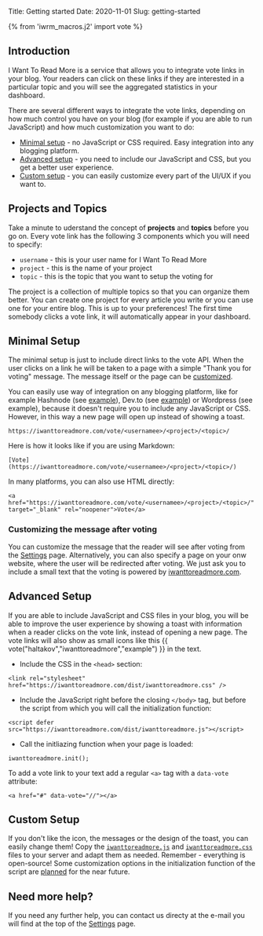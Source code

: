 Title: Getting started
Date: 2020-11-01
Slug: getting-started

{% from 'iwrm_macros.j2' import vote %}

## Introduction

I Want To Read More is a service that allows you to integrate vote links in your blog. Your readers can click on these links if they are interested in a particular topic and you will see the aggregated statistics in your dashboard.

There are several different ways to integrate the vote links, depending on how much control you have on your blog (for example if you are able to run JavaScript) and how much customization you want to do:

-   [Minimal setup](#minimal-setup) - no JavaScript or CSS required. Easy integration into any blogging platform.
-   [Advanced setup](#advanced-setup) - you need to include our JavaScript and CSS, but you get a better user experience.
-   [Custom setup](#customize-setup) - you can easily customize every part of the UI/UX if you want to.

## Projects and Topics

Take a minute to uderstand the concept of **projects** and **topics** before you go on. Every vote link has the following 3 components which you will need to specify:

-   `username` - this is your user name for I Want To Read More
-   `project` - this is the name of your project
-   `topic` - this is the topic that you want to setup the voting for

The project is a collection of multiple topics so that you can organize them better. You can create one project for every article you write or you can use one for your entire blog. This is up to your preferences! The first time somebody clicks a vote link, it will automatically appear in your dashboard.

<a name="minimal-setup"></a>

## Minimal Setup

The minimal setup is just to include direct links to the vote API. When the user clicks on a link he will be taken to a page with a simple "Thank you for voting" message. The message itself or the page can be [customized](#voted-message-customization).

You can easily use way of integration on any blogging platform, like for example Hashnode (see [example](https://haltakov.hashnode.dev/i-want-to-read-more-demo)), Dev.to (see [example](https://dev.to/haltakov/i-want-to-read-more-demo-b1b)) or Wordpress (see example), because it doesn't require you to include any JavaScript or CSS. However, in this way a new page will open up instead of showing a toast.

<pre><code class="language-text">https://iwanttoreadmore.com/vote/&lt;usernamee&gt;/&lt;project&gt;/&lt;topic&gt;/</code></pre>

Here is how it looks like if you are using Markdown:

<pre><code class="language-markdown">[Vote](https://iwanttoreadmore.com/vote/&lt;usernamee&gt;/&lt;project&gt;/&lt;topic&gt;/)</code></pre>

In many platforms, you can also use HTML directly:

<pre><code class="language-html">&lt;a href="https://iwanttoreadmore.com/vote/&lt;usernamee&gt;/&lt;project&gt;/&lt;topic&gt;/" target="_blank" rel="noopener"&gt;Vote&lt;/a&gt;</code></pre>

<a name="voted-message-customization"></a>

### Customizing the message after voting

You can customize the message that the reader will see after voting from the [Settings](https://iwanttoreadmore.com/settings) page. Alternatively, you can also specify a page on your onw website, where the user will be redirected after voting. We just ask you to include a small text that the voting is powered by [iwanttoreadmore.com](https://iwanttoreadmore.com).

<a name="advanced-setup"></a>

## Advanced Setup

If you are able to include JavaScript and CSS files in your blog, you will be able to improve the user experience by showing a toast with information when a reader clicks on the vote link, instead of opening a new page. The vote links will also show as small icons like this {{ vote("haltakov","iwanttoreadmore","example") }} in the text.

-   Include the CSS in the `<head>` section:
<pre><code class="language-html">&lt;link rel="stylesheet" href="https://iwanttoreadmore.com/dist/iwanttoreadmore.css" /&gt;
</code></pre>

-   Include the JavaScript right before the closing `</body>` tag, but before the script from which you will call the initialization function:
<pre><code class="language-html">&lt;script defer src="https://iwanttoreadmore.com/dist/iwanttoreadmore.js"&gt;&lt;/script&gt;
</code></pre>

-   Call the initliazing function when your page is loaded:
<pre><code class="language-js">iwanttoreadmore.init();
</code></pre>

To add a vote link to your text add a regular `<a>` tag with a `data-vote` attribute:

<pre><code class="language-html">&lt;a href="#" data-vote="<username>/<project>/<topic>"&gt;&lt;/a&gt;
</code></pre>

<a name="custom-setup"></a>

## Custom Setup

If you don't like the icon, the messages or the design of the toast, you can easily change them! Copy the [`iwanttoreadmore.js`](https://github.com/haltakov/iwanttoreadmore/blob/master/website/content/dist/iwanttoreadmore.js) and [`iwanttoreadmore.css`](https://github.com/haltakov/iwanttoreadmore/blob/master/website/content/dist/iwanttoreadmore.js) files to your server and adapt them as needed. Remember - everything is open-source! Some customization options in the initialization function of the script are [planned](https://github.com/haltakov/iwanttoreadmore/issues/60) for the near future.

## Need more help?

If you need any further help, you can contact us directy at the e-mail you will find at the top of the [Settings](https://iwanttoreadmore.com/settings) page.
